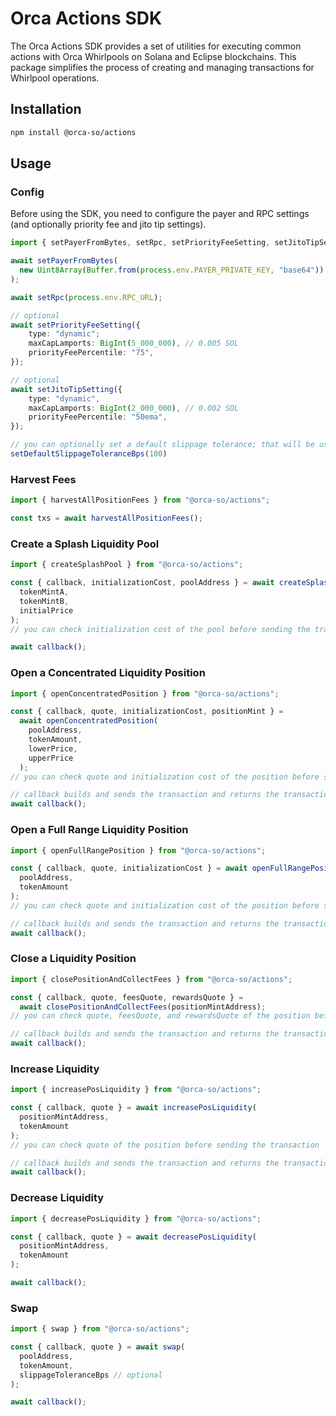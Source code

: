 # Orca Actions SDK

The Orca Actions SDK provides a set of utilities for executing common actions with Orca Whirlpools on Solana and Eclipse blockchains. This package simplifies the process of creating and managing transactions for Whirlpool operations.

## Installation

```bash
npm install @orca-so/actions
```

## Usage

### Config

Before using the SDK, you need to configure the payer and RPC settings (and optionally priority fee and jito tip settings).

```ts
import { setPayerFromBytes, setRpc, setPriorityFeeSetting, setJitoTipSetting, setDefaultSlippageToleranceBps } from "@orca-so/actions";

await setPayerFromBytes(
  new Uint8Array(Buffer.from(process.env.PAYER_PRIVATE_KEY, "base64"))
);

await setRpc(process.env.RPC_URL);

// optional
await setPriorityFeeSetting({
    type: "dynamic";
    maxCapLamports: BigInt(5_000_000), // 0.005 SOL
    priorityFeePercentile: "75",
});

// optional
await setJitoTipSetting({
    type: "dynamic",
    maxCapLamports: BigInt(2_000_000), // 0.002 SOL
    priorityFeePercentile: "50ema",
});

// you can optionally set a default slippage tolerance; that will be used for all transactions if not overridden
setDefaultSlippageToleranceBps(100)


```

### Harvest Fees

```ts
import { harvestAllPositionFees } from "@orca-so/actions";

const txs = await harvestAllPositionFees();
```

### Create a Splash Liquidity Pool

```ts
import { createSplashPool } from "@orca-so/actions";

const { callback, initializationCost, poolAddress } = await createSplashPool(
  tokenMintA,
  tokenMintB,
  initialPrice
);
// you can check initialization cost of the pool before sending the transaction

await callback();
```

### Open a Concentrated Liquidity Position

```ts
import { openConcentratedPosition } from "@orca-so/actions";

const { callback, quote, initializationCost, positionMint } =
  await openConcentratedPosition(
    poolAddress,
    tokenAmount,
    lowerPrice,
    upperPrice
  );
// you can check quote and initialization cost of the position before sending the transaction

// callback builds and sends the transaction and returns the transaction signature
await callback();
```

### Open a Full Range Liquidity Position

```ts
import { openFullRangePosition } from "@orca-so/actions";

const { callback, quote, initializationCost } = await openFullRangePosition(
  poolAddress,
  tokenAmount
);
// you can check quote and initialization cost of the position before sending the transaction

// callback builds and sends the transaction and returns the transaction signature
await callback();
```

### Close a Liquidity Position

```ts
import { closePositionAndCollectFees } from "@orca-so/actions";

const { callback, quote, feesQuote, rewardsQuote } =
  await closePositionAndCollectFees(positionMintAddress);
// you can check quote, feesQuote, and rewardsQuote of the position before sending the transaction

// callback builds and sends the transaction and returns the transaction signature
await callback();
```

### Increase Liquidity

```ts
import { increasePosLiquidity } from "@orca-so/actions";

const { callback, quote } = await increasePosLiquidity(
  positionMintAddress,
  tokenAmount
);
// you can check quote of the position before sending the transaction

// callback builds and sends the transaction and returns the transaction signature
await callback();
```

### Decrease Liquidity

```ts
import { decreasePosLiquidity } from "@orca-so/actions";

const { callback, quote } = await decreasePosLiquidity(
  positionMintAddress,
  tokenAmount
);

await callback();
```

### Swap

```ts
import { swap } from "@orca-so/actions";

const { callback, quote } = await swap(
  poolAddress,
  tokenAmount,
  slippageToleranceBps // optional
);

await callback();
```
